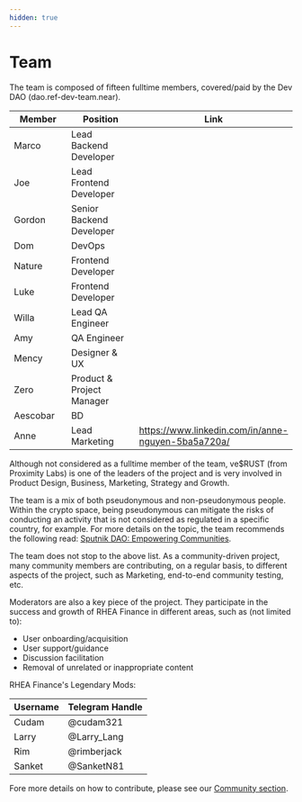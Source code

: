 ```yaml
---
hidden: true
---
```


# Team

The team is composed of fifteen fulltime members, covered/paid by the Dev DAO (dao.ref-dev-team.near).

<table><thead><tr><th width="181">Member</th><th width="302.42297650130547">Position</th><th>Link</th></tr></thead><tbody><tr><td>Marco</td><td>Lead Backend Developer</td><td></td></tr><tr><td>Joe</td><td>Lead Frontend Developer</td><td></td></tr><tr><td>Gordon</td><td>Senior Backend Developer</td><td></td></tr><tr><td>Dom</td><td>DevOps</td><td></td></tr><tr><td>Nature</td><td>Frontend Developer</td><td></td></tr><tr><td>Luke</td><td>Frontend Developer</td><td></td></tr><tr><td>Willa</td><td>Lead QA Engineer</td><td></td></tr><tr><td>Amy</td><td>QA Engineer</td><td></td></tr><tr><td>Mency</td><td>Designer &#x26; UX</td><td></td></tr><tr><td>Zero</td><td>Product &#x26; Project Manager</td><td></td></tr><tr><td>Aescobar</td><td>BD</td><td></td></tr><tr><td>Anne</td><td>Lead Marketing</td><td><a href="https://www.linkedin.com/in/anne-nguyen-5ba5a720a/">https://www.linkedin.com/in/anne-nguyen-5ba5a720a/</a></td></tr></tbody></table>

Although not considered as a fulltime member of the team, ve$RUST (from Proximity Labs) is one of the leaders of the project and is very involved in Product Design, Business, Marketing, Strategy and Growth.

The team is a mix of both pseudonymous and non-pseudonymous people. Within the crypto space, being pseudonymous can mitigate the risks of conducting an activity that is not considered as regulated in a specific country, for example. For more details on the topic, the team recommends the following read: [Sputnik DAO: Empowering Communities](https://medium.com/sputnikdao/sputnik-dao-empowering-communities-e55ac65f4433).

The team does not stop to the above list. As a community-driven project, many community members are contributing, on a regular basis, to different aspects of the project, such as Marketing, end-to-end community testing, etc.&#x20;

Moderators are also a key piece of the project. They participate in the success and growth of RHEA Finance in different areas, such as (not limited to):

* User onboarding/acquisition
* User support/guidance
* Discussion facilitation
* Removal of unrelated or inappropriate content

RHEA Finance's Legendary Mods:

| Username | Telegram Handle |
| -------- | --------------- |
| Cudam    | @cudam321       |
| Larry    | @Larry\_Lang    |
| Rim      | @rimberjack     |
| Sanket   | @SanketN81      |

Fore more details on how to contribute, please see our [Community section](community/official-links.md).
